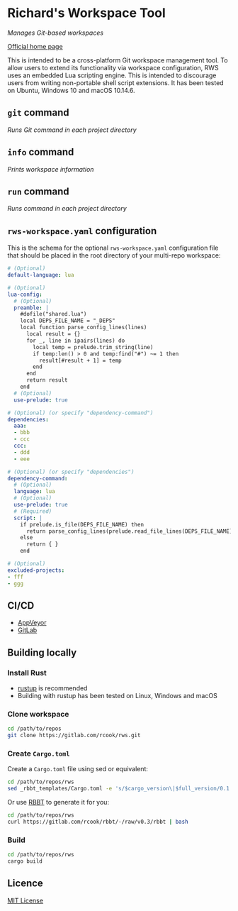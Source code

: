 # Richard's Workspace Tool

_Manages Git-based workspaces_

[Official home page][home]

This is intended to be a cross-platform Git workspace management tool. To allow users to extend its functionality via workspace configuration, RWS uses an embedded Lua scripting engine. This is intended to discourage users from writing non-portable shell script extensions. It has been tested on Ubuntu, Windows 10 and macOS 10.14.6.

## `git` command

_Runs Git command in each project directory_

## `info` command

_Prints workspace information_

## `run` command

_Runs command in each project directory_

## `rws-workspace.yaml` configuration

This is the schema for the optional `rws-workspace.yaml` configuration file that should be placed in the root directory of your multi-repo workspace:

```yaml
# (Optional)
default-language: lua

# (Optional)
lua-config:
  # (Optional)
  preamble: |
    #dofile("shared.lua")
    local DEPS_FILE_NAME = "_DEPS"
    local function parse_config_lines(lines)
      local result = {}
      for _, line in ipairs(lines) do
        local temp = prelude.trim_string(line)
        if temp:len() > 0 and temp:find("#") ~= 1 then
          result[#result + 1] = temp
        end
      end
      return result
    end
  # (Optional)
  use-prelude: true

# (Optional) (or specify "dependency-command")
dependencies:
  aaa:
  - bbb
  - ccc
  ccc:
  - ddd
  - eee

# (Optional) (or specify "dependencies")
dependency-command:
  # (Optional)
  language: lua
  # (Optional)
  use-prelude: true
  # (Required)
  script: |
    if prelude.is_file(DEPS_FILE_NAME) then
      return parse_config_lines(prelude.read_file_lines(DEPS_FILE_NAME))
    else
      return { }
    end

# (Optional)
excluded-projects:
- fff
- ggg
```

## CI/CD

* [AppVeyor][appveyor-rws]
* [GitLab][gitlab-rws]

## Building locally

### Install Rust

* [rustup][rustup] is recommended
* Building with rustup has been tested on Linux, Windows and macOS

### Clone workspace

```bash
cd /path/to/repos
git clone https://gitlab.com/rcook/rws.git
```

### Create `Cargo.toml`

Create a `Cargo.toml` file using sed or equivalent:

```bash
cd /path/to/repos/rws
sed _rbbt_templates/Cargo.toml -e 's/$cargo_version\|$full_version/0.1.0/g' > Cargo.toml
```

Or use [RBBT][rbbt] to generate it for you:

```bash
cd /path/to/repos/rws
curl https://gitlab.com/rcook/rbbt/-/raw/v0.3/rbbt | bash
```

### Build

```bash
cd /path/to/repos/rws
cargo build
```

## Licence

[MIT License][licence]

[appveyor-rws]: https://ci.appveyor.com/project/rcook/rws
[gitlab-rws]: https://gitlab.com/rcook/rws/pipelines
[home]: https://gitlab.com/rcook/rws
[licence]: LICENSE
[rbbt]: https://gitlab.com/rcook/rbbt
[rustup]: https://rustup.rs/
